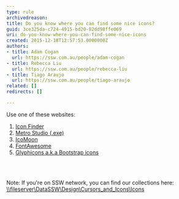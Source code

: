 ```yaml
---
type: rule
archivedreason: 
title: Do you know where you can find some nice icons?
guid: 3ce325da-c724-4915-bd20-82dd98ffe069
uri: do-you-know-where-you-can-find-some-nice-icons
created: 2015-12-18T12:57:53.0000000Z
authors:
- title: Adam Cogan
  url: https://ssw.com.au/people/adam-cogan
- title: Rebecca Liu
  url: https://ssw.com.au/people/rebecca-liu
- title: Tiago Araujo
  url: https://ssw.com.au/people/tiago-araujo
related: []
redirects: []

---
```



<p>Use one of&#160;these websites&#58;<br></p><ol><li><a href="http&#58;//www.iconfinder.com/">Icon Finder</a></li><li><a href="http&#58;//www.syncfusion.com/downloads/metrostudio">Metro Studio (.exe)</a></li><li><a href="http&#58;//icomoon.io/">IcoMoon</a></li><li><a href="http&#58;//fontawesome.io/">FontAwesome</a></li><li><a href="http&#58;//glyphicons.com/">Glyphicons a.k.a Bootstrap icons</a></li></ol>
<br><excerpt class='endintro'></excerpt><br>
<p class="ssw15-rteElement-SSW-Only">Note&#58; If you're on SSW network, you can&#160;find our collections&#160;here&#58; ​<a href="file&#58;///DataSSW/Design/Cursors_and_Icons/Icons/">\\fileserver\DataSSW\Design\Cursors_and_Icons\Icons</a><br></p>


